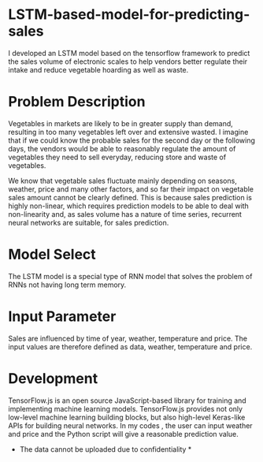 # LSTM-based-model-for-predicting-sales
I developed an LSTM model based on the tensorflow framework to predict the sales volume of electronic scales to help vendors better regulate their intake and reduce vegetable hoarding as well as waste.

# Problem Description
Vegetables in markets are likely to be in greater supply than demand, resulting in too many vegetables left over and extensive wasted. I imagine that if we could know the probable sales for the second day or the following days, the vendors would be able to reasonably regulate the amount of vegetables they need to sell everyday, reducing store and waste of vegetables.

We know that vegetable sales fluctuate mainly depending on seasons, weather, price and many other factors, and so far their impact on vegetable sales amount cannot be clearly defined. This is because sales prediction is highly non-linear, which requires prediction models to be able to deal with non-linearity and, as sales volume has a nature of time series, recurrent neural networks are suitable, for sales prediction.

# Model Select
The LSTM model is a special type of RNN model that solves the problem of RNNs not having long term memory.

# Input Parameter
Sales are influenced by time of year, weather, temperature and price. The input values are therefore defined as data, weather, temperature and price.


# Development
TensorFlow.js is an open source JavaScript-based library for training and implementing machine learning models. TensorFlow.js provides not only low-level machine learning building blocks, but also high-level Keras-like APIs for building neural networks. In my codes , the user can input weather and price and the Python script will give a reasonable prediction value.

* The data cannot be uploaded due to confidentiality *
